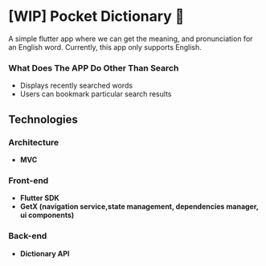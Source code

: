 # [WIP] Pocket Dictionary 📖

A simple flutter app where we can get the meaning, and pronunciation for an English word. Currently, this app only supports English.

### What Does The APP Do Other Than Search
- Displays recently searched words
- Users can bookmark particular search results

## Technologies
### Architecture
- **MVC**

### Front-end
- **Flutter SDK**
- **GetX (navigation service,state management, dependencies manager, ui components)**

### Back-end
- **Dictionary API** 
